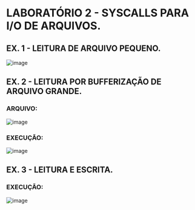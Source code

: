 # LABORATÓRIO 2 - SYSCALLS PARA I/O DE ARQUIVOS.

## EX. 1 - LEITURA DE ARQUIVO PEQUENO.

![image](https://github.com/user-attachments/assets/f716d422-fb0a-48cf-bf42-f651f431c6b9)

## EX. 2 - LEITURA POR BUFFERIZAÇÃO DE ARQUIVO GRANDE.

### ARQUIVO: 
![image](https://github.com/user-attachments/assets/6299ccf3-630a-4b34-9378-6021810ddf9a)

### EXECUÇÃO:
![image](https://github.com/user-attachments/assets/740c785d-7f96-4e15-8800-cbd10f14606e)

## EX. 3 - LEITURA E ESCRITA.

### EXECUÇÃO:
![image](https://github.com/user-attachments/assets/fa4be3f6-f14c-48ef-ac25-04e9865339fa)
